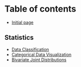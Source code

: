 # Table of contents

* [Initial page](README.md)

## Statistics

* [Data Classification](statistics/data.md)
* [Categorical Data Visualization](statistics/data-aaa.md)
* [Bivariate Joint Distributions](statistics/bivariate-joint-distributions.md)

